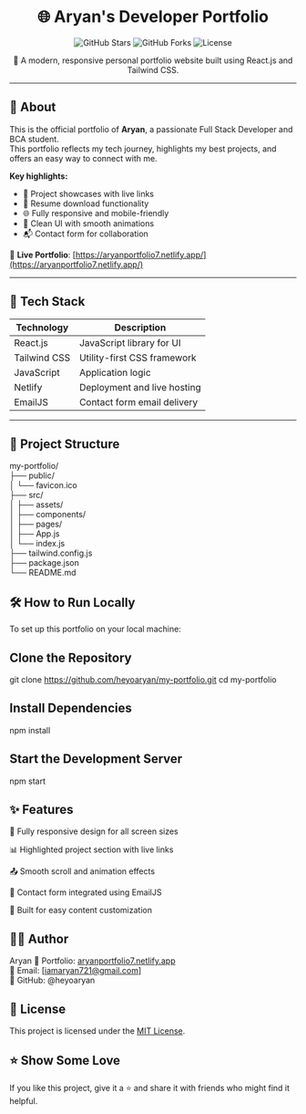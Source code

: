 <h1 align="center">🌐 Aryan's Developer Portfolio</h1>

<p align="center">
  <img src="https://img.shields.io/github/stars/heyoaryan/my-portfolio?style=social" alt="GitHub Stars">
  <img src="https://img.shields.io/github/forks/heyoaryan/my-portfolio?style=social" alt="GitHub Forks">
  <img src="https://img.shields.io/github/license/heyoaryan/my-portfolio" alt="License">
</p>

<p align="center">🚀 A modern, responsive personal portfolio website built using React.js and Tailwind CSS.</p>

---

## 📌 About

This is the official portfolio of **Aryan**, a passionate Full Stack Developer and BCA student.  
This portfolio reflects my tech journey, highlights my best projects, and offers an easy way to connect with me.

**Key highlights:**
- 💼 Project showcases with live links
- 📄 Resume download functionality
- 🌐 Fully responsive and mobile-friendly
- 🎨 Clean UI with smooth animations
- 📬 Contact form for collaboration

🔗 **Live Portfolio**: [https://aryanportfolio7.netlify.app/](https://aryanportfolio7.netlify.app/)

---

## 🧰 Tech Stack

| Technology    | Description                           |
|---------------|---------------------------------------|
| React.js      | JavaScript library for UI             |
| Tailwind CSS  | Utility-first CSS framework           |
| JavaScript    | Application logic                     |
| Netlify       | Deployment and live hosting           |
| EmailJS       | Contact form email delivery           |

---

## 📁 Project Structure

<p>
  my-portfolio/                                 <br>
├── public/                                     <br> 
│   └── favicon.ico                             <br>
├── src/                                        <br>     
│   ├── assets/                                 <br>
│   ├── components/                             <br>
│   ├── pages/                                  <br>
│   ├── App.js                                  <br>
│   └── index.js                                <br>
├── tailwind.config.js                          <br>
├── package.json                                <br>
└── README.md                                   <br>
</p>

## 🛠️ How to Run Locally
To set up this portfolio on your local machine:

## Clone the Repository
git clone https://github.com/heyoaryan/my-portfolio.git
cd my-portfolio

## Install Dependencies
npm install

## Start the Development Server
npm start

## ✨ Features

📱 Fully responsive design for all screen sizes

📊 Highlighted project section with live links

📤 Smooth scroll and animation effects

💌 Contact form integrated using EmailJS

🧠 Built for easy content customization

## 🧑‍💻 Author
Aryan
🔗 Portfolio: [aryanportfolio7.netlify.app]([url](https://aryanportfolio7.netlify.app/)) <br>
📧 Email: [iamaryan721@gmail.com] <br>
🐙 GitHub: @heyoaryan

## 📃 License
This project is licensed under the [MIT License]([url](https://mit-license.org/)).

## ⭐️ Show Some Love
If you like this project, give it a ⭐ and share it with friends who might find it helpful.


